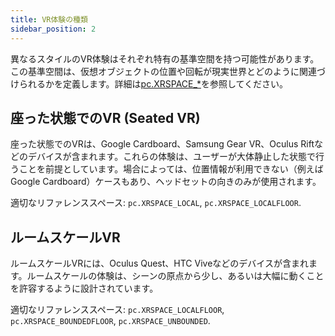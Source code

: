 ```yaml
---
title: VR体験の種類
sidebar_position: 2
---
```


異なるスタイルのVR体験はそれぞれ特有の基準空間を持つ可能性があります。この基準空間は、仮想オブジェクトの位置や回転が現実世界とどのように関連づけられるかを定義します。詳細は[pc.XRSPACE_*][1]を参照してください。

## 座った状態でのVR (Seated VR)

座った状態でのVRは、Google Cardboard、Samsung Gear VR、Oculus Riftなどのデバイスが含まれます。これらの体験は、ユーザーが大体静止した状態で行うことを前提としています。場合によっては、位置情報が利用できない（例えばGoogle Cardboard）ケースもあり、ヘッドセットの向きのみが使用されます。


適切なリファレンススペース: `pc.XRSPACE_LOCAL`, `pc.XRSPACE_LOCALFLOOR`.

## ルームスケールVR

ルームスケールVRには、Oculus Quest、HTC Viveなどのデバイスが含まれます。ルームスケールの体験は、シーンの原点から少し、あるいは大幅に動くことを許容するように設計されています。

適切なリファレンススペース: `pc.XRSPACE_LOCALFLOOR`, `pc.XRSPACE_BOUNDEDFLOOR`, `pc.XRSPACE_UNBOUNDED`.

[1]: /api/pc.html#XRSPACE_VIEWER
